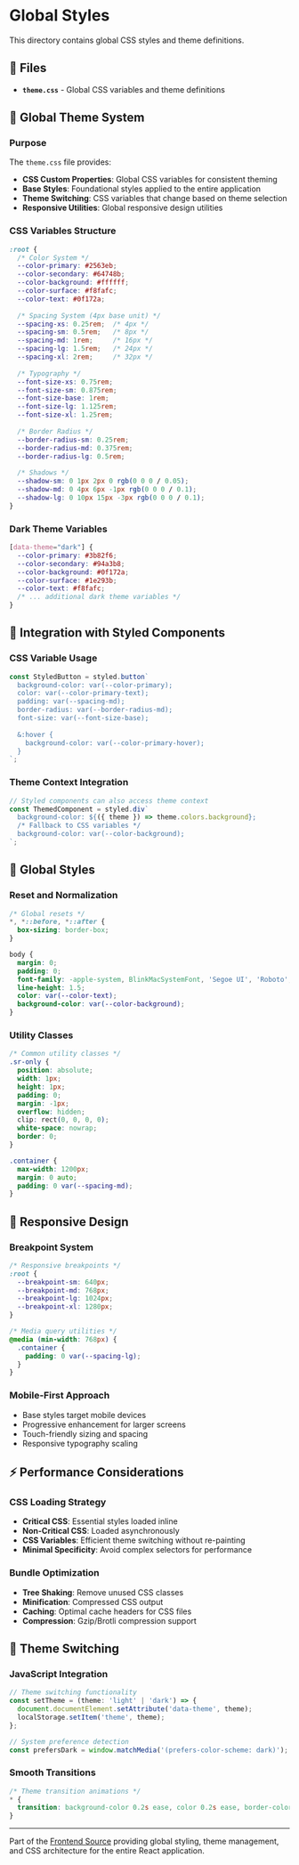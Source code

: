 # Global Styles

This directory contains global CSS styles and theme definitions.

## 📁 Files

- **`theme.css`** - Global CSS variables and theme definitions

## 🎨 Global Theme System

### Purpose
The `theme.css` file provides:
- **CSS Custom Properties**: Global CSS variables for consistent theming
- **Base Styles**: Foundational styles applied to the entire application
- **Theme Switching**: CSS variables that change based on theme selection
- **Responsive Utilities**: Global responsive design utilities

### CSS Variables Structure
```css
:root {
  /* Color System */
  --color-primary: #2563eb;
  --color-secondary: #64748b;
  --color-background: #ffffff;
  --color-surface: #f8fafc;
  --color-text: #0f172a;
  
  /* Spacing System (4px base unit) */
  --spacing-xs: 0.25rem;  /* 4px */
  --spacing-sm: 0.5rem;   /* 8px */
  --spacing-md: 1rem;     /* 16px */
  --spacing-lg: 1.5rem;   /* 24px */
  --spacing-xl: 2rem;     /* 32px */
  
  /* Typography */
  --font-size-xs: 0.75rem;
  --font-size-sm: 0.875rem;
  --font-size-base: 1rem;
  --font-size-lg: 1.125rem;
  --font-size-xl: 1.25rem;
  
  /* Border Radius */
  --border-radius-sm: 0.25rem;
  --border-radius-md: 0.375rem;
  --border-radius-lg: 0.5rem;
  
  /* Shadows */
  --shadow-sm: 0 1px 2px 0 rgb(0 0 0 / 0.05);
  --shadow-md: 0 4px 6px -1px rgb(0 0 0 / 0.1);
  --shadow-lg: 0 10px 15px -3px rgb(0 0 0 / 0.1);
}
```

### Dark Theme Variables
```css
[data-theme="dark"] {
  --color-primary: #3b82f6;
  --color-secondary: #94a3b8;
  --color-background: #0f172a;
  --color-surface: #1e293b;
  --color-text: #f8fafc;
  /* ... additional dark theme variables */
}
```

## 🔧 Integration with Styled Components

### CSS Variable Usage
```typescript
const StyledButton = styled.button`
  background-color: var(--color-primary);
  color: var(--color-primary-text);
  padding: var(--spacing-md);
  border-radius: var(--border-radius-md);
  font-size: var(--font-size-base);
  
  &:hover {
    background-color: var(--color-primary-hover);
  }
`;
```

### Theme Context Integration
```typescript
// Styled components can also access theme context
const ThemedComponent = styled.div`
  background-color: ${({ theme }) => theme.colors.background};
  /* Fallback to CSS variables */
  background-color: var(--color-background);
`;
```

## 🎯 Global Styles

### Reset and Normalization
```css
/* Global resets */
*, *::before, *::after {
  box-sizing: border-box;
}

body {
  margin: 0;
  padding: 0;
  font-family: -apple-system, BlinkMacSystemFont, 'Segoe UI', 'Roboto', sans-serif;
  line-height: 1.5;
  color: var(--color-text);
  background-color: var(--color-background);
}
```

### Utility Classes
```css
/* Common utility classes */
.sr-only {
  position: absolute;
  width: 1px;
  height: 1px;
  padding: 0;
  margin: -1px;
  overflow: hidden;
  clip: rect(0, 0, 0, 0);
  white-space: nowrap;
  border: 0;
}

.container {
  max-width: 1200px;
  margin: 0 auto;
  padding: 0 var(--spacing-md);
}
```

## 📱 Responsive Design

### Breakpoint System
```css
/* Responsive breakpoints */
:root {
  --breakpoint-sm: 640px;
  --breakpoint-md: 768px;
  --breakpoint-lg: 1024px;
  --breakpoint-xl: 1280px;
}

/* Media query utilities */
@media (min-width: 768px) {
  .container {
    padding: 0 var(--spacing-lg);
  }
}
```

### Mobile-First Approach
- Base styles target mobile devices
- Progressive enhancement for larger screens
- Touch-friendly sizing and spacing
- Responsive typography scaling

## ⚡ Performance Considerations

### CSS Loading Strategy
- **Critical CSS**: Essential styles loaded inline
- **Non-Critical CSS**: Loaded asynchronously
- **CSS Variables**: Efficient theme switching without re-painting
- **Minimal Specificity**: Avoid complex selectors for performance

### Bundle Optimization
- **Tree Shaking**: Remove unused CSS classes
- **Minification**: Compressed CSS output
- **Caching**: Optimal cache headers for CSS files
- **Compression**: Gzip/Brotli compression support

## 🎨 Theme Switching

### JavaScript Integration
```typescript
// Theme switching functionality
const setTheme = (theme: 'light' | 'dark') => {
  document.documentElement.setAttribute('data-theme', theme);
  localStorage.setItem('theme', theme);
};

// System preference detection
const prefersDark = window.matchMedia('(prefers-color-scheme: dark)');
```

### Smooth Transitions
```css
/* Theme transition animations */
* {
  transition: background-color 0.2s ease, color 0.2s ease, border-color 0.2s ease;
}
```

---

Part of the [Frontend Source](../) providing global styling, theme management, and CSS architecture for the entire React application.